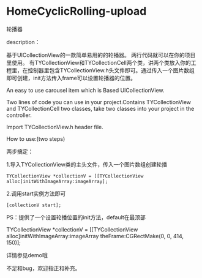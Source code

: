 # HomeCyclicRolling-upload
轮播器


description：

基于UICollectionView的一款简单易用的的轮播器。
两行代码就可以在你的项目里使用。
有TYCollectionView和TYCollectionCell两个类，讲两个类放入你的工程里，在控制器里包含TYCollectionView.h头文件即可。通过传入一个图片数组即可创建，init方法传入frame可以设置轮播器的位置。

An easy to use carousel item which is Based UICollectionView.

Two lines of code you can use in your project.Contains TYCollectionView and TYCollectionCell two classes, take two classes into your project in the controller.

Import TYCollectionView.h header file.


How to use:(two steps)

两步搞定：

1.导入TYCollectionView类的主头文件，传入一个图片数组创建轮播

    TYCollectionView *collectionV = [[TYCollectionView alloc]initWithImageArray:imageArray];
    
2.调用start实例方法即可
    
    [collectionV start];
    
PS：提供了一个设置轮播位置的init方法，default在最顶部


 TYCollectionView *collectionV = [[TYCollectionView alloc]initWithImageArray:imageArray theFrame:CGRectMake(0, 0, 414, 150)];

    
详情参见demo哦
    
不足和bug，欢迎指正和补充。
